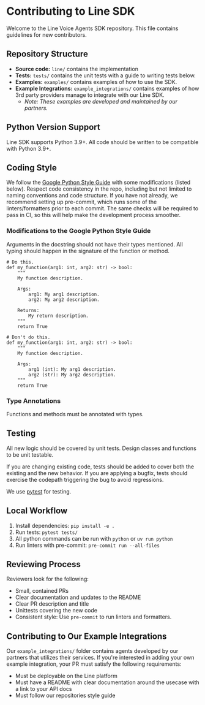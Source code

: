# Contributing to Line SDK

Welcome to the Line Voice Agents SDK repository. This file contains guidelines for new contributors.

## Repository Structure
- **Source code:** `line/` contains the implementation
- **Tests:** `tests/` contains the unit tests with a guide to writing tests below.
- **Examples:** `examples/` contains examples of how to use the SDK.
- **Example Integrations:** `example_integrations/` contains examples of how 3rd party providers manage to integrate with our Line SDK.
  - *Note: These examples are developed and maintained by our partners.*


## Python Version Support
Line SDK supports Python 3.9+. All code should be written to be compatible with Python 3.9+.

## Coding Style
We follow the [Google Python Style Guide](https://google.github.io/styleguide/pyguide.html) with some modifications (listed below).
Respect code consistency in the repo, including but not limited to naming conventions and code structure.
If you have not already, we recommend setting up pre-commit, which runs some of the linters/formatters prior to each commit.
The same checks will be required to pass in CI, so this will help make the development process smoother.

### Modifications to the Google Python Style Guide
Arguments in the docstring should not have their types mentioned. All typing should happen in the signature of the function or method.

```
# Do this.
def my_function(arg1: int, arg2: str) -> bool:
    """
    My function description.

    Args:
        arg1: My arg1 description.
        arg2: My arg2 description.

    Returns:
        My return description.
    """
    return True

# Don't do this.
def my_function(arg1: int, arg2: str) -> bool:
    """
    My function description.

    Args:
        arg1 (int): My arg1 description.
        arg2 (str): My arg2 description.
    """
    return True
```

### Type Annotations
Functions and methods must be annotated with types.

## Testing
All new logic should be covered by unit tests. Design classes and functions to be unit testable.

If you are changing existing code, tests should be added to cover both the existing and the new behavior. If you are applying a bugfix, tests should exercise the codepath triggering the bug to avoid regressions.

We use [pytest](https://docs.pytest.org/en/stable/) for testing.

## Local Workflow
1. Install dependencies: `pip install -e .`
2. Run tests: `pytest tests/`
3. All python commands can be run with `python` or `uv run python`
4. Run linters with pre-commit: `pre-commit run --all-files`

## Reviewing Process
Reviewers look for the following:
- Small, contained PRs
- Clear documentation and updates to the README
- Clear PR description and title
- Unittests covering the new code
- Consistent style: Use `pre-commit` to run linters and formatters.

## Contributing to Our Example Integrations
Our `example_integrations/` folder contains agents developed by our partners that utilizes their services. If you're interested in adding your own example integration, your PR must satisfy the following requirements:
- Must be deployable on the Line platform
- Must have a README with clear documentation around the usecase with a link to your API docs
- Must follow our repositories style guide
